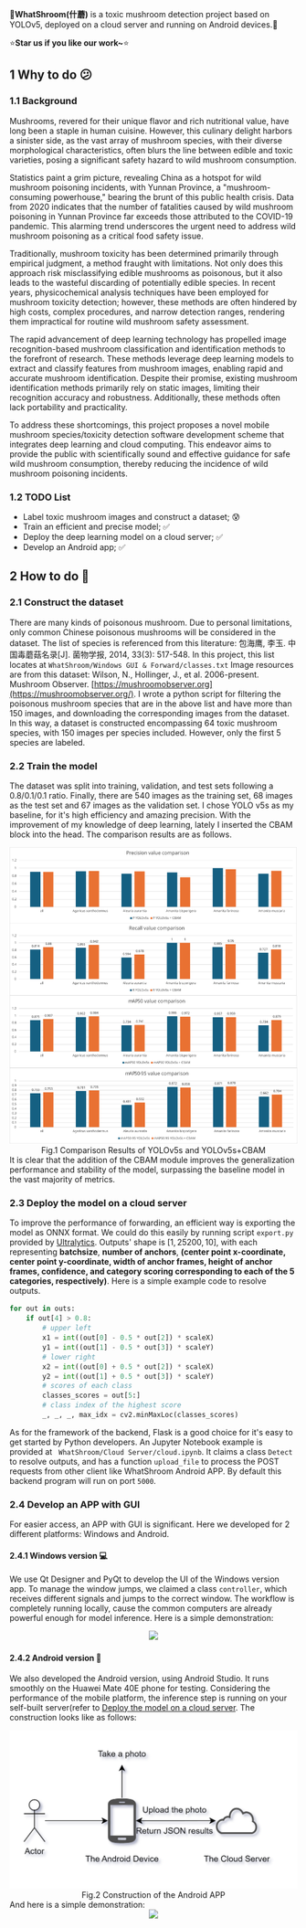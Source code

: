 🍄**WhatShroom(什蘑)** is a toxic mushroom detection project based on YOLOv5, deployed on a cloud server and running on Android devices.🍄

⭐**Star us if you like our work~**⭐
## 1  Why to do 😕
### 1.1  Background
Mushrooms, revered for their unique flavor and rich nutritional value, have long been a staple in human cuisine. However, this culinary delight harbors a sinister side, as the vast array of mushroom species, with their diverse morphological characteristics, often blurs the line between edible and toxic varieties, posing a significant safety hazard to wild mushroom consumption.

Statistics paint a grim picture, revealing China as a hotspot for wild mushroom poisoning incidents, with Yunnan Province, a "mushroom-consuming powerhouse," bearing the brunt of this public health crisis. Data from 2020 indicates that the number of fatalities caused by wild mushroom poisoning in Yunnan Province far exceeds those attributed to the COVID-19 pandemic. This alarming trend underscores the urgent need to address wild mushroom poisoning as a critical food safety issue.

Traditionally, mushroom toxicity has been determined primarily through empirical judgment, a method fraught with limitations. Not only does this approach risk misclassifying edible mushrooms as poisonous, but it also leads to the wasteful discarding of potentially edible species. In recent years, physicochemical analysis techniques have been employed for mushroom toxicity detection; however, these methods are often hindered by high costs, complex procedures, and narrow detection ranges, rendering them impractical for routine wild mushroom safety assessment.

The rapid advancement of deep learning technology has propelled image recognition-based mushroom classification and identification methods to the forefront of research. These methods leverage deep learning models to extract and classify features from mushroom images, enabling rapid and accurate mushroom identification. Despite their promise, existing mushroom identification methods primarily rely on static images, limiting their recognition accuracy and robustness. Additionally, these methods often lack portability and practicality.

To address these shortcomings, this project proposes a novel mobile mushroom species/toxicity detection software development scheme that integrates deep learning and cloud computing. This endeavor aims to provide the public with scientifically sound and effective guidance for safe wild mushroom consumption, thereby reducing the incidence of wild mushroom poisoning incidents.
### 1.2  TODO List
- Label toxic mushroom images and construct a dataset; 😰
- Train an efficient and precise model; ✅
- Deploy the deep learning model on a cloud server; ✅
- Develop an Android app; ✅
## 2  How to do 🤔
### 2.1  Construct the dataset
There are many kinds of poisonous mushroom. Due to personal limitations, only common Chinese poisonous mushrooms will be considered in the dataset. The list of species is referenced from this literature: 包海鹰, 李玉. 中国毒蘑菇名录\[J]. 菌物学报, 2014, 33(3): 517-548. In this project, this list locates at ```WhatShroom/Windows GUI & Forward/classes.txt```
Image resources are from this dataset: Wilson, N., Hollinger, J., et al. 2006-present. Mushroom Observer. [https://mushroomobserver.org](https://mushroomobserver.org/). I wrote a python script for filtering the poisonous mushroom species that are in the above list and have more than 150 images, and downloading the corresponding images from the dataset.
In this way, a dataset is constructed encompassing 64 toxic mushroom species, with 150 images per species included. However, only the first 5 species are labeled.
### 2.2  Train the model
The dataset was split into training, validation, and test sets following a 0.8/0.1/0.1 ratio. Finally, there are 540 images as the training set, 68 images as the test set and 67 images as the validation set. 
I chose YOLO v5s as my baseline, for it's high efficiency and amazing precision. With the improvement of my knowledge of deep learning, lately I inserted the CBAM block into the head. The comparison results are as follows.
<div align=center>
<img src="Windows GUI & Forward/YOLO v5 with CBAM/comparison.svg"/>
</div>
<div align=center>
<center>Fig.1 Comparison Results of YOLOv5s and YOLOv5s+CBAM</center>
</div>
It is clear that the addition of the CBAM module improves the generalization performance and stability of the model, surpassing the baseline model in the vast majority of metrics.

### 2.3  Deploy the model on a cloud server
To improve the performance of forwarding, an efficient way is exporting the model as ONNX format. We could do this easily by running script ```export.py```
provided by [Ultralytics](https://github.com/ultralytics/yolov5).
Outputs' shape is $[1, 25200, 10]$, with each representing **batchsize**, **number of anchors**, **(center point x-coordinate, center point y-coordinate, width of anchor frames, height of anchor frames, confidence, and category scoring corresponding to each of the 5 categories, respectively)**. Here is a simple example code to resolve outputs.
```python
for out in outs:
    if out[4] > 0.8:
		# upper left
		x1 = int((out[0] - 0.5 * out[2]) * scaleX)
		y1 = int((out[1] - 0.5 * out[3]) * scaleY)
		# lower right
		x2 = int((out[0] + 0.5 * out[2]) * scaleX)
		y2 = int((out[1] + 0.5 * out[3]) * scaleY)
		# scores of each class
		classes_scores = out[5:]
		# class index of the highest score
		_, _, _, max_idx = cv2.minMaxLoc(classes_scores)  
```
As for the framework of the backend, Flask is a good choice for it's easy to get started by Python developers. An Jupyter Notebook example is provided at ```
WhatShroom/Cloud Server/cloud.ipynb```. It claims a class ```Detect``` to resolve outputs, and has a function ```upload_file``` to process the POST requests from other client like WhatShroom Android APP. By default this backend program will run on port ```5000```.
### 2.4  Develop an APP with GUI
For easier access, an APP with GUI is significant. Here we developed for 2 different platforms: Windows and Android.
#### 2.4.1  Windows version 💻
We use Qt Designer and PyQt to develop the UI of the Windows version app. To manage the window jumps, we claimed a class ```controller```, which receives different signals and jumps to the correct window. The workflow is completely running locally, cause the common computers are already powerful enough for model inference.
Here is a simple demonstration:
<div align=center>
<img src="Windows GUI & Forward/WhatShroom_win.gif"/>
</div>

#### 2.4.2  Android version 📱
We also developed the Android version, using Android Studio. It runs smoothly on the Huawei Mate 40E phone for testing. Considering the performance of the mobile platform, the inference step is running on your self-built server(refer to [Deploy the model on a cloud server](#23--Deploy-the-model-on-a-cloud-server).
The construction looks like as follows:
<div align=center>
<img src="Android APP/construction.png"/>
</div>
<div align=center>
<center>Fig.2 Construction of the Android APP</center>
</div>
And here is a simple demonstration:
<div align=center>
<img src="Android APP/WhatShroom.gif" width="30%"/>
</div>


